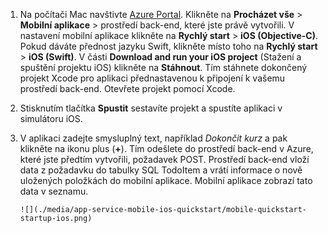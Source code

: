 
1. Na počítači Mac navštivte [Azure Portal]. Klikněte na **Procházet vše** > **Mobilní aplikace** > prostředí back-end, které jste právě vytvořili. V nastavení mobilní aplikace klikněte na **Rychlý start** > **iOS (Objective-C)**. Pokud dáváte přednost jazyku Swift, klikněte místo toho na **Rychlý start** > **iOS (Swift)**. V části **Download and run your iOS project** (Stažení a spuštění projektu iOS) klikněte na **Stáhnout**. Tím stáhnete dokončený projekt Xcode pro aplikaci přednastavenou k připojení k vašemu prostředí back-end. Otevřete projekt pomocí Xcode.
2. Stisknutím tlačítka **Spustit** sestavíte projekt a spustíte aplikaci v simulátoru iOS.
3. V aplikaci zadejte smysluplný text, například *Dokončit kurz* a pak klikněte na ikonu plus (**+**). Tím odešlete do prostředí back-end v Azure, které jste předtím vytvořili, požadavek POST. Prostředí back-end vloží data z požadavku do tabulky SQL TodoItem a vrátí informace o nově uložených položkách do mobilní aplikace. Mobilní aplikace zobrazí tato data v seznamu. 
   
       ![](./media/app-service-mobile-ios-quickstart/mobile-quickstart-startup-ios.png)

[Azure Portal]: https://portal.azure.com/


<!--HONumber=Nov16_HO2-->


